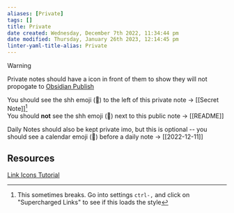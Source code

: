 ```yaml
---
aliases: [Private]
tags: []
title: Private
date created: Wednesday, December 7th 2022, 11:34:44 pm
date modified: Thursday, January 26th 2023, 12:14:45 pm
linter-yaml-title-alias: Private
---
```


> [!warning]  
> Private notes should have a icon in front of them to show they will not propogate to [Obsidian Publish](https://obsidian.md/publish)

You should see the shh emoji (🤫) to the left of this private note -> [[Secret Note]][^1]  
You should **not** see the shh emoji (🤫) next to this public note -> [[README]]

Daily Notes should also be kept private imo, but this is optional -- you should see a calendar emoji (📆) before a daily note -> [[2022-12-11]]

## Resources

[Link Icons Tutorial](https://youtu.be/uWyeJLWKXUI)

[^1]: This sometimes breaks. Go into settings `ctrl-,` and click on "Supercharged Links" to see if this loads the style
